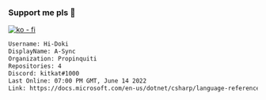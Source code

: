 ### Support me pls 🙏

[![ko - fi](https://ko-fi.com/img/githubbutton_sm.svg)](https://ko-fi.com/O5O4D6DP7)

  ```txt
  Username: Hi-Doki
  DisplayName: A-Sync
  Organization: Propinquiti
  Repositories: 4
  Discord: kitkat#1000
  Last Online: 07:00 PM GMT, June 14 2022
  Link: https://docs.microsoft.com/en-us/dotnet/csharp/language-reference/keywords/async
  ```       